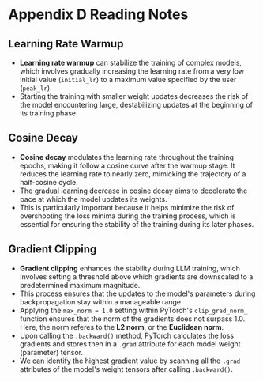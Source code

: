 # Appendix D Reading Notes

## Learning Rate Warmup
- **Learning rate warmup** can stabilize the training of complex models, which involves gradually increasing the learning rate from a very low initial value (`initial_lr`) to a maximum value specified by the user (`peak_lr`). 
- Starting the training with smaller weight updates decreases the risk of the model encountering large, destabilizing updates at the beginning of its training phase.

## Cosine Decay
- **Cosine decay** modulates the learning rate throughout the training epochs, making it follow a cosine curve after the warmup stage. It reduces the learning rate to nearly zero, mimicking the trajectory of a half-cosine cycle. 
- The gradual learning decrease in cosine decay aims to decelerate the pace at which the model updates its weights.
- This is particularly important because it helps minimize the risk of overshooting the loss minima during the training process, which is essential for ensuring the stability of the training during its later phases.

## Gradient Clipping
- **Gradient clipping** enhances the stability during LLM training, which involves setting a threshold above which gradients are downscaled to a predetermined maximum magnitude. 
- This process ensures that the updates to the model's parameters during backpropagation stay within a manageable range.
- Applying the `max_norm = 1.0` setting within PyTorch's `clip_grad_norm_` function ensures that the norm of the gradients does not surpass 1.0. Here, the norm referes to the **L2 norm**, or the **Euclidean norm**.
- Upon calling the `.backward()` method, PyTorch calculates the loss gradients and stores then in a `.grad` attribute for each model weight (parameter) tensor.
- We can identify the highest gradient value by scanning all the `.grad` attributes of the model's weight tensors after calling `.backward()`.